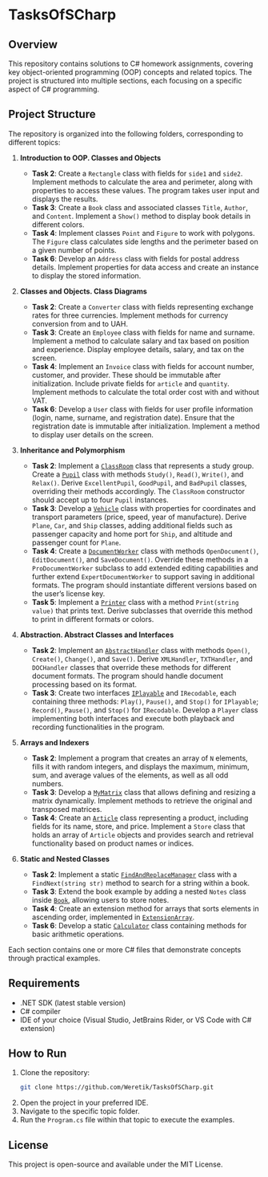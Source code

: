 # TasksOfSCharp

## Overview

This repository contains solutions to C# homework assignments, covering key object-oriented programming (OOP) concepts and related topics. The project is structured into multiple sections, each focusing on a specific aspect of C# programming.

## Project Structure

The repository is organized into the following folders, corresponding to different topics:

1. **Introduction to OOP. Classes and Objects**  
   - **Task 2**: Create a `Rectangle` class with fields for `side1` and `side2`. Implement methods to calculate the area and perimeter, along with properties to access these values. The program takes user input and displays the results.
   - **Task 3**: Create a `Book` class and associated classes `Title`, `Author`, and `Content`. Implement a `Show()` method to display book details in different colors.
   - **Task 4**: Implement classes `Point` and `Figure` to work with polygons. The `Figure` class calculates side lengths and the perimeter based on a given number of points.
   - **Task 6**: Develop an `Address` class with fields for postal address details. Implement properties for data access and create an instance to display the stored information. 

2. **Classes and Objects. Class Diagrams**  
   - **Task 2**: Create a `Converter` class with fields representing exchange rates for three currencies. Implement methods for currency conversion from and to UAH.
   - **Task 3**: Create an `Employee` class with fields for name and surname. Implement a method to calculate salary and tax based on position and experience. Display employee details, salary, and tax on the screen.
   - **Task 4**: Implement an `Invoice` class with fields for account number, customer, and provider. These should be immutable after initialization. Include private fields for `article` and `quantity`. Implement methods to calculate the total order cost with and without VAT.
   - **Task 6**: Develop a `User` class with fields for user profile information (login, name, surname, and registration date). Ensure that the registration date is immutable after initialization. Implement a method to display user details on the screen.


3. **Inheritance and Polymorphism**  
   - **Task 2**: Implement a [`ClassRoom`](./3.%20Inheritance%20and%20polymorphism/Pupil.cs) class that represents a study group. Create a [`Pupil`](./3.%20Inheritance%20and%20polymorphism/Pupil.cs) class with methods `Study()`, `Read()`, `Write()`, and `Relax()`. Derive `ExcellentPupil`, `GoodPupil`, and `BadPupil` classes, overriding their methods accordingly. The `ClassRoom` constructor should accept up to four `Pupil` instances.
   - **Task 3**: Develop a [`Vehicle`](./3.%20Inheritance%20and%20polymorphism/Vehicle.cs) class with properties for coordinates and transport parameters (price, speed, year of manufacture). Derive `Plane`, `Car`, and `Ship` classes, adding additional fields such as passenger capacity and home port for `Ship`, and altitude and passenger count for `Plane`.
   - **Task 4**: Create a [`DocumentWorker`](./3.%20Inheritance%20and%20polymorphism/DocumentWorker.cs) class with methods `OpenDocument()`, `EditDocument()`, and `SaveDocument()`. Override these methods in a `ProDocumentWorker` subclass to add extended editing capabilities and further extend `ExpertDocumentWorker` to support saving in additional formats. The program should instantiate different versions based on the user’s license key.
   - **Task 5**: Implement a [`Printer`](./3.%20Inheritance%20and%20polymorphism/Printer.cs) class with a method `Print(string value)` that prints text. Derive subclasses that override this method to print in different formats or colors.

 

4. **Abstraction. Abstract Classes and Interfaces**  
   - **Task 2**: Implement an [`AbstractHandler`](./4.%20Abstraction.%20Abstract%20classes%20and%20interfaces/AbstractHandler.cs) class with methods `Open()`, `Create()`, `Change()`, and `Save()`. Derive `XMLHandler`, `TXTHandler`, and `DOCHandler` classes that override these methods for different document formats. The program should handle document processing based on its format.
   - **Task 3**: Create two interfaces [`IPlayable`](./4.%20Abstraction.%20Abstract%20classes%20and%20interfaces/Interface1.cs) and `IRecodable`, each containing three methods: `Play()`, `Pause()`, and `Stop()` for `IPlayable`; `Record()`, `Pause()`, and `Stop()` for `IRecodable`. Develop a `Player` class implementing both interfaces and execute both playback and recording functionalities in the program.
 

5. **Arrays and Indexers**  
   - **Task 2**: Implement a program that creates an array of `N` elements, fills it with random integers, and displays the maximum, minimum, sum, and average values of the elements, as well as all odd numbers.
   - **Task 3**: Develop a [`MyMatrix`](./5.%20Arrays%20and%20indexers/MyMatrix.cs) class that allows defining and resizing a matrix dynamically. Implement methods to retrieve the original and transposed matrices.
   - **Task 4**: Create an [`Article`](./5.%20Arrays%20and%20indexers/Article.cs) class representing a product, including fields for its name, store, and price. Implement a `Store` class that holds an array of `Article` objects and provides search and retrieval functionality based on product names or indices.


6. **Static and Nested Classes**  
   - **Task 2**: Implement a static [`FindAndReplaceManager`](./6.%20Static%20and%20nested%20classes/Book.cs) class with a `FindNext(string str)` method to search for a string within a book.
   - **Task 3**: Extend the book example by adding a nested `Notes` class inside [`Book`](./6.%20Static%20and%20nested%20classes/Book.cs), allowing users to store notes.
   - **Task 4**: Create an extension method for arrays that sorts elements in ascending order, implemented in [`ExtensionArray`](./6.%20Static%20and%20nested%20classes/ExtensionArray.cs).
   - **Task 6**: Develop a static [`Calculator`](./6.%20Static%20and%20nested%20classes/Calculator.cs) class containing methods for basic arithmetic operations.
 

Each section contains one or more C# files that demonstrate concepts through practical examples.

## Requirements

- .NET SDK (latest stable version)
- C# compiler
- IDE of your choice (Visual Studio, JetBrains Rider, or VS Code with C# extension)

## How to Run

1. Clone the repository:
   ```bash
   git clone https://github.com/Weretik/TasksOfSCharp.git
   ```
2. Open the project in your preferred IDE.
3. Navigate to the specific topic folder.
4. Run the `Program.cs` file within that topic to execute the examples.

## License

This project is open-source and available under the MIT License.
